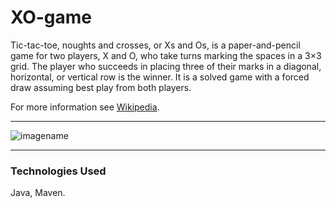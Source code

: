 # XO-game

Tic-tac-toe, noughts and crosses, or Xs and Os, is a paper-and-pencil game for two players, X and O, who take turns marking the spaces in a 3×3 grid. The player who succeeds in placing three of their marks in a diagonal, horizontal, or vertical row is the winner. It is a solved game with a forced draw assuming best play from both players.

For more information see [Wikipedia](https://en.wikipedia.org/wiki/Tic-tac-toe).

---
![imagename](https://c.tenor.com/rH3Yh7-6UhsAAAAM/cereal-tic-tac-toe.gif)

---
### Technologies Used
Java, Maven.